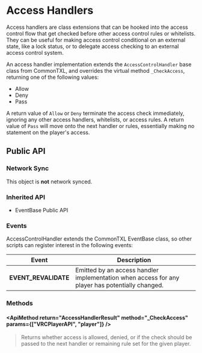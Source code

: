 # Access Handlers

Access handlers are class extensions that can be hooked into the access control flow that get checked before other
access control rules or whitelists.  They can be useful for making access control conditional on an external
state, like a lock status, or to delegate access checking to an external access control system.

An access handler implementation extends the `AccessControlHandler` base class from CommonTXL, and overrides
the virtual method `_CheckAccess`, returning one of the following values:

* Allow
* Deny
* Pass

A return value of `Allow` or `Deny` terminate the access check immediately, ignoring any other access handlers,
whitelists, or access rules.  A return value of `Pass` will move onto the next handler or rules, essentially
making no statement on the player's access.

## Public API

### Network Sync

This object is **not** network synced.

### Inherited API

* EventBase Public API

### Events

AccessControlHandler extends the CommonTXL EventBase class, so other scripts can register interest in the following events:

| Event | Description |
|---|---|
| **EVENT_REVALIDATE** | Emitted by an access handler implementation when access for any player has potentially changed. |

### Methods

#### <ApiMethod return="AccessHandlerResult" method="_CheckAccess" params={["VRCPlayerAPI", "player"]} />

> Returns whether access is allowed, denied, or if the check should be passed to the next handler or remaining rule set
> for the given player.